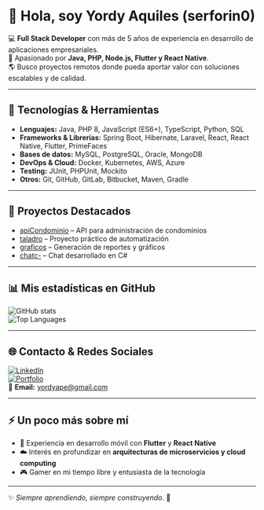 # 👋 Hola, soy Yordy Aquiles (serforin0)

💻 **Full Stack Developer** con más de 5 años de experiencia en desarrollo de aplicaciones empresariales.  
🚀 Apasionado por **Java, PHP, Node.js, Flutter y React Native**.  
🌎 Busco proyectos remotos donde pueda aportar valor con soluciones escalables y de calidad.  

---

## 🧰 Tecnologías & Herramientas

- **Lenguajes:** Java, PHP 8, JavaScript (ES6+), TypeScript, Python, SQL  
- **Frameworks & Librerías:** Spring Boot, Hibernate, Laravel, React, React Native, Flutter, PrimeFaces  
- **Bases de datos:** MySQL, PostgreSQL, Oracle, MongoDB  
- **DevOps & Cloud:** Docker, Kubernetes, AWS, Azure  
- **Testing:** JUnit, PHPUnit, Mockito  
- **Otros:** Git, GitHub, GitLab, Bitbucket, Maven, Gradle  

---

## 🔭 Proyectos Destacados

- [apiCondominio](https://github.com/serforin0/apiCondominio) – API para administración de condominios  
- [taladro](https://github.com/serforin0/taladro) – Proyecto práctico de automatización  
- [graficos](https://github.com/serforin0/graficos) – Generación de reportes y gráficos  
- [chatc-](https://github.com/serforin0/chatc-) – Chat desarrollado en C#  

---

## 📊 Mis estadísticas en GitHub

![GitHub stats](https://github-readme-stats.vercel.app/api?username=serforin0&show_icons=true&theme=radical)  
![Top Languages](https://github-readme-stats.vercel.app/api/top-langs?username=serforin0&layout=compact&theme=radical)

---

## 🌐 Contacto & Redes Sociales

[![LinkedIn](https://img.shields.io/badge/-LinkedIn-blue?style=flat&logo=linkedin&logoColor=white)](https://www.linkedin.com/in/yordyape/)  
[![Portfolio](https://img.shields.io/badge/-Portfolio-green?style=flat&logo=firefox&logoColor=white)](https://www.flipsnack.com/68d7f788b7a/yordy.html)  
📧 **Email:** yordyape@gmail.com  

---

## ⚡ Un poco más sobre mí

- 📱 Experiencia en desarrollo móvil con **Flutter** y **React Native**  
- ☁️ Interés en profundizar en **arquitecturas de microservicios y cloud computing**  
- 🎮 Gamer en mi tiempo libre y entusiasta de la tecnología  

---
✨ *Siempre aprendiendo, siempre construyendo.* 🚀
